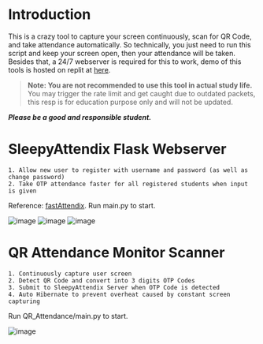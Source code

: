 # Introduction
This is a crazy tool to capture your screen continuously, scan for QR Code, and take attendance automatically. So technically, you just need to run this script and keep your screen open, then your attendance will be taken.
Besides that, a 24/7 webserver is required for this to work, demo of this tools is hosted on replit at [here](sleepyattendix.josephlow5.repl.co/).


> **Note: You are not recommended to use this tool in actual study life.**
You may trigger the rate limit and get caught due to outdated packets, this resp is for education purpose only and will not be updated. 


***Please be a good and responsible student.***

# SleepyAttendix Flask Webserver
	1. Allow new user to register with username and password (as well as change password) 
	2. Take OTP attendance faster for all registered students when input is given
  Reference: [fastAttendix](https://github.com/jyyyyylim/fastAttendix/). Run main.py to start.
  
  
![image](https://user-images.githubusercontent.com/80668891/183865030-7914e4e1-7841-4afa-8805-59d7bd5d5d40.png)
![image](https://user-images.githubusercontent.com/80668891/183865078-f15b43af-1d4c-41a0-a26f-3107c68a103f.png)
![image](https://user-images.githubusercontent.com/80668891/183865130-7d3502b4-c418-4ea5-9046-aeda58ca9f19.png)

 # QR Attendance Monitor Scanner
    1. Continuously capture user screen 	
    2. Detect QR Code and convert into 3 digits OTP Codes 	
    3. Submit to SleepyAttendix Server when OTP Code is detected 
    4. Auto Hibernate to prevent overheat caused by constant screen capturing
Run QR_Attendance/main.py to start.

![image](https://user-images.githubusercontent.com/80668891/183865475-bf95bd3d-4f4c-4224-810b-7832a62250f2.png)
